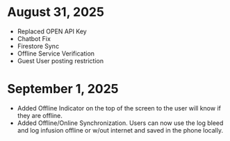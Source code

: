 # August 31, 2025

- Replaced OPEN API Key
- Chatbot Fix
- Firestore Sync
- Offline Service Verification
- Guest User posting restriction

# September 1, 2025

- Added Offline Indicator on the top of the screen to the user will know if they are offline.
- Added Offline/Online Synchronization. Users can now use the log bleed and log infusion offline or w/out internet and saved in the phone locally.